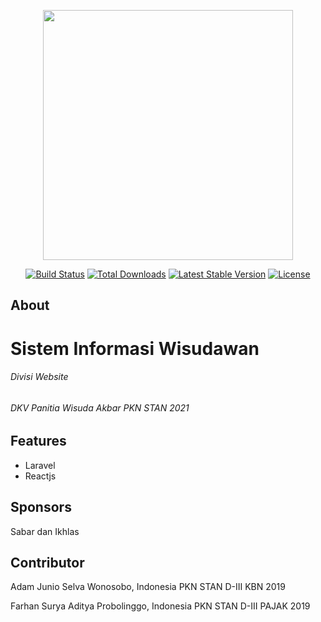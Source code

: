 <p align="center"><img src="https://res.cloudinary.com/dtfbvvkyp/image/upload/v1566331377/laravel-logolockup-cmyk-red.svg" width="400"></p>

<p align="center">
<a href="https://travis-ci.org/laravel/framework"><img src="https://travis-ci.org/laravel/framework.svg" alt="Build Status"></a>
<a href="https://packagist.org/packages/laravel/framework"><img src="https://poser.pugx.org/laravel/framework/d/total.svg" alt="Total Downloads"></a>
<a href="https://packagist.org/packages/laravel/framework"><img src="https://poser.pugx.org/laravel/framework/v/stable.svg" alt="Latest Stable Version"></a>
<a href="https://packagist.org/packages/laravel/framework"><img src="https://poser.pugx.org/laravel/framework/license.svg" alt="License"></a>
</p>

## About

<h1>Sistem Informasi Wisudawan</h1>

<h6>Divisi Website</h6>
<h6>DKV Panitia Wisuda Akbar PKN STAN 2021</h6>

## Features

- Laravel
- Reactjs

## Sponsors

Sabar dan Ikhlas

## Contributor

Adam Junio Selva
Wonosobo, Indonesia
PKN STAN D-III KBN 2019

Farhan Surya Aditya
Probolinggo, Indonesia
PKN STAN D-III PAJAK 2019

